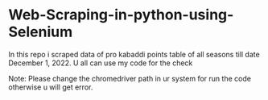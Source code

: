 # Web-Scraping-in-python-using-Selenium

In this repo i scraped data of pro kabaddi points table of all seasons till date December 1, 2022.
U all can use my code for the check

Note: Please change the chromedriver path in ur system for run the code otherwise u will get error.
